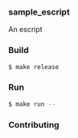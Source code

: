 ### sample_escript
An escript

### Build
```bash
$ make release
```

### Run
```bash
$ make run --
```

### Contributing